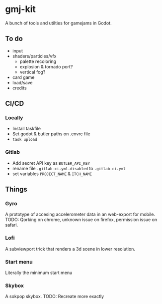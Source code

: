 # gmj-kit

A bunch of tools and utilties for gamejams in Godot.

## To do

* input
* shaders/particles/vfx
  * palette recoloring
  * explosion & tornado port?
  * vertical fog?
* card game
* load/save
* credits

## CI/CD

### Locally

* Install taskfile
* Set godot & butler paths on .envrc file
* `task upload`

### Gitlab

* Add secret API key as `BUTLER_API_KEY`
* rename file `.gitlab-ci.yml.disabled` to `.gitlab-ci.yml`
* set variables `PROJECT_NAME` & `ITCH_NAME`

## Things

### Gyro

A prototype of accesing accelerometer data in an web-export for mobile.
TODO: Qorking on chrome, unknown issue on firefox, permission issue on safari.

### Lofi

A subviewport trick that renders a 3d scene in lower resolution.

### Start menu

Literally the minimum start menu

### Skybox

A sokpop skybox. TODO: Recreate more exactly